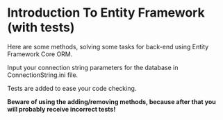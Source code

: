 <h1>Introduction To Entity Framework (with tests)</h1>

Here are some methods, solving some tasks for back-end using Entity Framework Core ORM.

Input your connection string parameters for the database in ConnectionString.ini file.

Tests are added to ease your code checking.

<strong>
        Beware of using the adding/removing methods, because after that you will probably receive incorrect tests!
</strong>
